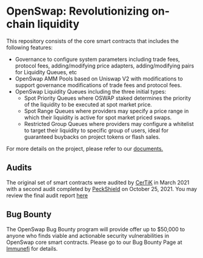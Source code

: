 # OpenSwap: Revolutionizing on-chain liquidity

This repository consists of the core smart contracts that includes the following features:

* Governance to configure system parameters including trade fees, protocol fees, adding/modifying price adapters, adding/modifying pairs for Liquidity Queues, etc
* OpenSwap AMM Pools based on Uniswap V2 with modifications to support governance modifications of trade fees and protocol fees.
* OpenSwap Liquidity Queues including the three initial types:
  * Spot Priority Queues where OSWAP staked determines the priority of the liquidity to be executed at spot market price.
  * Spot Range Queues where providers may specify a price range in which their liquidity is active for spot market priced swaps.
  * Restricted Group Queues where providers may configure a whitelist to target their liquidity to specific group of users, ideal for guaranteed buybacks on project tokens or flash sales.
  
For more details on the project, please refer to our [documents.](https://doc.openswap.xyz/)

## Audits

The original set of smart contracts were audited by [CerTiK](https://www.certik.io/) in March 2021 with a second audit completed by [PeckShield](https://peckshield.com/en) on October 25, 2021. You may review the final audit report [here](https://github.com/openswapdex/openswap-core/blob/master/audit/PeckShield-Audit-Report-OpenSwap-v1.0.pdf)

## Bug Bounty

The OpenSwap Bug Bounty program will provide offer up to $50,000 to anyone who finds viable and actionable security vulnerabilities in OpenSwap core smart contracts. Please go to our Bug Bounty Page at [Immunefi](https://immunefi.com/bounty/openswap/) for details.
